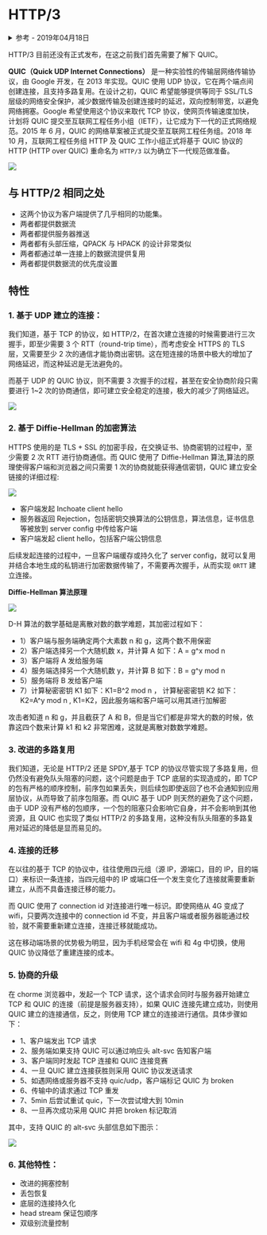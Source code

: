 # HTTP/3

<details>
<summary>参考 - 2019年04月18日</summary>

- [维基百科](https://zh.wikipedia.org/wiki/%E5%BF%AB%E9%80%9FUDP%E7%BD%91%E7%BB%9C%E8%BF%9E%E6%8E%A5)
- [HTTP/3 已经箭在弦上，你准备好了吗？](https://liudanking.com/performance/http-3-explained-are-you-ready/)
- [HTTP/3 详解](https://http3-explained.haxx.se/zh/)
- [Web 通信协议，你还需要知道： SPDY 和 QUIC](https://segmentfault.com/a/1190000016265991)

</details>

HTTP/3 目前还没有正式发布，在这之前我们首先需要了解下 QUIC。

**QUIC（Quick UDP Internet Connections）** 是一种实验性的传输层网络传输协议，由 Google 开发，在 2013 年实现。QUIC 使用 UDP 协议，它在两个端点间创建连接，且支持多路复用。在设计之初，QUIC 希望能够提供等同于 SSL/TLS 层级的网络安全保护，减少数据传输及创建连接时的延迟，双向控制带宽，以避免网络拥塞。Google 希望使用这个协议来取代 TCP 协议，使网页传输速度加快，计划将 QUIC 提交至互联网工程任务小组（IETF），让它成为下一代的正式网络规范。2015 年 6 月，QUIC 的网络草案被正式提交至互联网工程任务组。2018 年 10 月，互联网工程任务组 HTTP 及 QUIC 工作小组正式将基于 QUIC 协议的 HTTP (HTTP over QUIC) 重命名为 `HTTP/3` 以为确立下一代规范做准备。

![](img/http2-quic.jpg)

## 与 HTTP/2 相同之处

- 这两个协议为客户端提供了几乎相同的功能集。
- 两者都提供数据流
- 两者都提供服务器推送
- 两者都有头部压缩，QPACK 与 HPACK 的设计非常类似
- 两者都通过单一连接上的数据流提供复用
- 两者都提供数据流的优先度设置

## 特性

### 1. 基于 UDP 建立的连接：

我们知道，基于 TCP 的协议，如 HTTP/2，在首次建立连接的时候需要进行三次握手，即至少需要 3 个 RTT（round-trip time），而考虑安全 HTTPS 的
TLS 层，又需要至少 2 次的通信才能协商出密钥。这在短连接的场景中极大的增加了网络延迟，而这种延迟是无法避免的。

而基于 UDP 的 QUIC 协议，则不需要 3 次握手的过程，甚至在安全协商阶段只需要进行 1~2 次的协商通信，即可建立安全稳定的连接，极大的减少了网络延迟。

![](img/quic1.png)

### 2. 基于 Diffie-Hellman 的加密算法

HTTPS 使用的是 TLS + SSL 的加密手段，在交换证书、协商密钥的过程中，至少需要 2 次 RTT 进行协商通信。而 QUIC 使用了 Diffie-Hellman 算法,算法的原理使得客户端和浏览器之间只需要 1 次的协商就能获得通信密钥，QUIC 建立安全链接的详细过程:

![](img/diffie-hellman.png)

- 客户端发起 Inchoate client hello
- 服务器返回 Rejection，包括密钥交换算法的公钥信息，算法信息，证书信息等被放到 server config 中传给客户端
- 客户端发起 client hello，包括客户端公钥信息

后续发起连接的过程中，一旦客户端缓存或持久化了 server config，就可以复用并结合本地生成的私钥进行加密数据传输了，不需要再次握手，从而实现 `0RTT` 建立连接。

**Diffie-Hellman 算法原理**

![](img/D-H.png)

D-H 算法的数学基础是离散对数的数学难题，其加密过程如下：

- 1）客户端与服务端确定两个大素数 n 和 g，这两个数不用保密
- 2）客户端选择另一个大随机数 x，并计算 A 如下：A = g^x mod n
- 3）客户端将 A 发给服务端
- 4）服务端选择另一个大随机数 y，并计算 B 如下：B = g^y mod n
- 5）服务端将 B 发给客户端
- 7）计算秘密密钥 K1 如下：K1=B^2 mod n ， 计算秘密密钥 K2 如下：K2=A^y mod n , K1=K2，因此服务端和客户端可以用其进行加解密

攻击者知道 n 和 g，并且截获了 A 和 B，但是当它们都是非常大的数的时候，依靠这四个数来计算 k1 和 k2 非常困难，这就是离散对数数学难题。

### 3. 改进的多路复用

我们知道，无论是 HTTP/2 还是 SPDY,基于 TCP 的协议尽管实现了多路复用，但仍然没有避免队头阻塞的问题，这个问题是由于 TCP 底层的实现造成的，即 TCP 的包有严格的顺序控制，前序包如果丢失，则后续包即使返回了也不会通知到应用层协议，从而导致了前序包阻塞。而 QUIC 基于 UDP 则天然的避免了这个问题，由于 UDP 没有严格的包顺序，一个包的阻塞只会影响它自身，并不会影响到其他资源，且 QUIC 也实现了类似 HTTP/2 的多路复用，这种没有队头阻塞的多路复用对延迟的降低是显而易见的。

### 4. 连接的迁移

在以往的基于 TCP 的协议中，往往使用四元组（源 IP，源端口，目的 IP，目的端口）来标识一条连接，当四元组中的 IP 或端口任一个发生变化了连接就需要重新建立，从而不具备连接迁移的能力。

而 QUIC 使用了 connection id 对连接进行唯一标识。即使网络从 4G 变成了 wifi，只要两次连接中的 connection id 不变，并且客户端或者服务器能通过校验，就不需要重新建立连接，连接迁移就能成功。

这在移动端场景的优势极为明显，因为手机经常会在 wifi 和 4g 中切换，使用 QUIC 协议降低了重建连接的成本。

### 5. 协商的升级

在 chorme 浏览器中，发起一个 TCP 请求，这个请求会同时与服务器开始建立 TCP 和 QUIC 的连接（前提是服务器支持），如果 QUIC 连接先建立成功，则使用 QUIC 建立的连接通信，反之，则使用 TCP 建立的连接进行通信。具体步骤如下：

- 1、客户端发出 TCP 请求
- 2、服务端如果支持 QUIC 可以通过响应头 alt-svc 告知客户端
- 3、客户端同时发起 TCP 连接和 QUIC 连接竞赛
- 4、一旦 QUIC 建立连接获胜则采用 QUIC 协议发送请求
- 5、如遇网络或服务器不支持 quic/udp，客户端标记 QUIC 为 broken
- 6、传输中的请求通过 TCP 重发
- 7、5min 后尝试重试 quic，下一次尝试增大到 10min
- 8、一旦再次成功采用 QUIC 并把 broken 标记取消

其中，支持 QUIC 的 alt-svc 头部信息如下图示：

![](img/alt-svc.png)

### 6. 其他特性：

- 改进的拥塞控制
- 丢包恢复
- 底层的连接持久化
- head stream 保证包顺序
- 双级别流量控制
